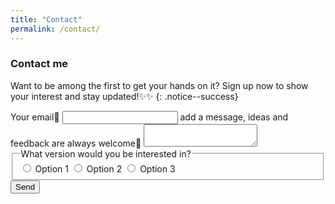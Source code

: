```yaml
---
title: "Contact"
permalink: /contact/
---
```


### Contact me

Want to be among the first to get your hands on it? Sign up now to show your interest and stay updated!✨✨
{: .notice--success}

<form
    action="https://formspree.io/f/mqaplove"
    method="POST"
>
    <label>
        Your email📨
        <input type="email" name="email">
    </label>
    <label>
        add a message, ideas and feedback are always welcome🙂
        <textarea name="message"></textarea>
    </label>
    <fieldset>
        <legend>What version would you be interested in?</legend>
        <label>
            <input type="radio" name="option" value="option 1 (Full)"> Option 1
        </label>
        <label>
            <input type="radio" name="option" value="option 2 (DIY)"> Option 2
        </label>
        <label>
            <input type="radio" name="option" value="option 3 (FREE)"> Option 3
        </label>
    </fieldset>
    <button type="submit">Send</button>
</form>
